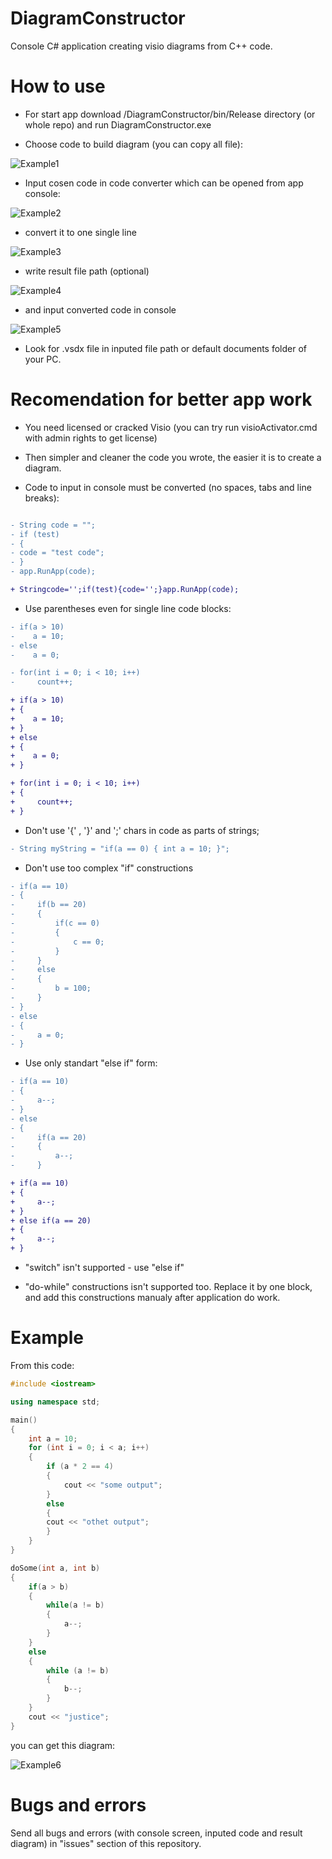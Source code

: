 # DiagramConstructor

Console С# application creating visio diagrams from C++ code.

# How to use

* For start app download /DiagramConstructor/bin/Release directory (or whole repo) and run DiagramConstructor.exe 

* Choose code to build diagram (you can copy all file):

![Example1](/examples/Example1.png?raw=true)


* Input cosen code in code converter which can be opened from app console:

![Example2](/examples/Example2.png?raw=true)


* convert it to one single line

![Example3](/examples/Example3.png?raw=true)


* write result file path (optional)

![Example4](/examples/Example4.png?raw=true)


* and input converted code in console

![Example5](/examples/Example5.png?raw=true)


* Look for .vsdx file in inputed file path or default documents folder of your PC.

# Recomendation for better app work

* You need licensed or cracked Visio (you can try run visioActivator.cmd with admin rights to get license)

* Then simpler and cleaner the code you wrote, the easier it is to create a diagram.

* Code to input in console must be converted (no spaces, tabs and line breaks):

``` diff

- String code = "";
- if (test)
- {
- code = "test code";
- }
- app.RunApp(code);

+ Stringcode='';if(test){code='';}app.RunApp(code);
```

* Use parentheses even for single line code blocks:

``` diff
- if(a > 10)
-    a = 10;
- else
-    a = 0;

- for(int i = 0; i < 10; i++) 
-     count++;

+ if(a > 10)
+ {
+    a = 10;
+ }
+ else
+ {
+    a = 0;
+ }

+ for(int i = 0; i < 10; i++)
+ {
+     count++;
+ }
```

* Don't use '{' , '}' and ';' chars in code as parts of strings;

``` diff
- String myString = "if(a == 0) { int a = 10; }"; 
```

* Don't use too complex "if" constructions

``` diff
- if(a == 10) 
- {
-     if(b == 20)
-     {
-         if(c == 0)
-         {
-             c == 0;
-         }
-     }
-     else
-     {
-         b = 100;
-     }
- }
- else 
- {
-     a = 0;
- }
```

* Use only standart "else if" form:

``` diff
- if(a == 10)
- {
-     a--;
- }
- else 
- { 
-     if(a == 20)
-     {
-         a--;
-     }

+ if(a == 10)
+ {
+     a--;
+ }
+ else if(a == 20)
+ {
+     a--;
+ }
```

* "switch" isn't supported - use "else if"

* "do-while" constructions isn't supported too. Replace it by one block, and add this constructions manualy after application do work.

# Example

From this code:
``` C++
#include <iostream>

using namespace std;

main()
{
    int a = 10;
    for (int i = 0; i < a; i++)
    {
        if (a * 2 == 4)
        {
            cout << "some output";
        }
        else
        {
        cout << "othet output";
        }
    }
}

doSome(int a, int b)
{
    if(a > b)
    {
        while(a != b)
        {
            a--;
        }
    } 
    else
    {
        while (a != b)
        {
            b--;
        }
    }
    cout << "justice";
}
```

you can get this diagram:

![Example6](/examples/Example6.png?raw=true)

# Bugs and errors

Send all bugs and errors (with console screen, inputed code and result diagram) in "issues" section of this repository.
